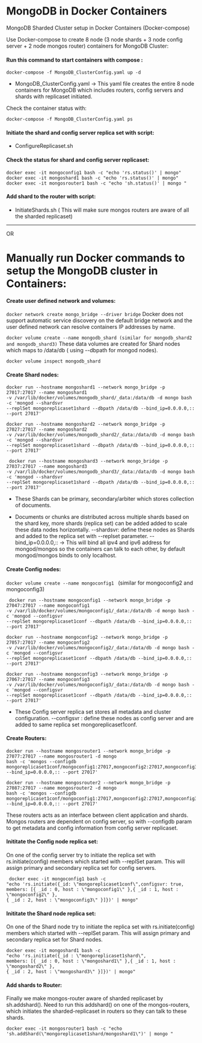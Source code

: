 # MongoDB in Docker Containers
MongoDB Sharded Cluster setup in Docker Containers (Docker-compose)


Use Docker-compose to create 8 node (3 node shards + 3 node config server + 2 node mongos router) containers for MongoDB Cluster:

#### Run this command to start containers with compose : 
```
docker-compose -f MongoDB_ClusterConfig.yaml up -d
```
- MongoDB_ClusterConfig.yaml -> This yaml file creates the entire 8 node containers for MongoDB which includes routers, config servers and shards with replicaset initiated.

Check the container status with:
```
docker-compose -f MongoDB_ClusterConfig.yaml ps
```

#### Initiate the shard and config server replica set with script: 
- ConfigureReplicaset.sh

#### Check the status for shard and config server replicaset:
```
docker exec -it mongoconfig1 bash -c "echo 'rs.status()' | mongo"
docker exec -it mongoshard1 bash -c "echo 'rs.status()' | mongo"
docker exec -it mongosrouter1 bash -c "echo 'sh.status()' | mongo "
```
#### Add shard to the router with script: 
- InitiateShards.sh ( This will make sure mongos routers are aware of all the sharded replicaset)

------------------------------------------------------------------------------------------------------------
OR

# Manually run Docker commands to setup the MongoDB cluster in Containers:

#### Create user defined network and volumes:

 ```docker network create mongo_bridge --driver bridge```
Docker does not support automatic service discovery on the default bridge network and the user defined network can resolve containers IP addresses by name.

 ```docker volume create --name mongodb_shard (similar for mongodb_shard2 and mongodb_shard3)```
These data volumes are created for Shard nodes which maps to /data/db ( using --dbpath for mongod nodes).

 ```docker volume inspect mongodb_shard```

#### Create Shard nodes:

```
docker run --hostname mongoshard1 --network mongo_bridge -p 27017:27017 --name mongoshard1 
-v /var/lib/docker/volumes/mongodb_shard/_data:/data/db -d mongo bash -c 'mongod --shardsvr
--replSet mongoreplicaset1shard --dbpath /data/db --bind_ip=0.0.0.0,:: --port 27017'
```

```
docker run --hostname mongoshard2 --network mongo_bridge -p 27027:27017 --name mongoshard2 
-v /var/lib/docker/volumes/mongodb_shard2/_data:/data/db -d mongo bash -c 'mongod --shardsvr 
--replSet mongoreplicaset1shard --dbpath /data/db --bind_ip=0.0.0.0,:: --port 27017'
```
```
 docker run --hostname mongoshard3 --network mongo_bridge -p 27037:27017 --name mongoshard3 
-v /var/lib/docker/volumes/mongodb_shard3/_data:/data/db -d mongo bash -c 'mongod --shardsvr 
--replSet mongoreplicaset1shard --dbpath /data/db --bind_ip=0.0.0.0,:: --port 27017'
```
- These Shards can be primary, secondary/arbiter which stores collection of documents.

- Documents or chunks are distributed across multiple shards based on the shard key, more shards (replica set)  can be added added to scale these data nodes horizontally.
--shardsvr: define these nodes as Shards and added to the replica set with --replset parameter.
--bind_ip=0.0.0.0,:: -> This will bind all ipv4 and ipv6 address for mongod/mongos so the containers can talk to each other, by default mongod/mongos binds to only localhost.

#### Create Config nodes:

```docker volume create --name mongoconfig1 ```
(similar for mongoconfig2 and mongoconfig3)

```
 docker run --hostname mongoconfig1 --network mongo_bridge -p 27047:27017 --name mongoconfig1 
-v /var/lib/docker/volumes/mongoconfig1/_data:/data/db -d mongo bash -c 'mongod --configsvr 
--replSet mongoreplicaset1conf --dbpath /data/db --bind_ip=0.0.0.0,:: --port 27017'

docker run --hostname mongoconfig2 --network mongo_bridge -p 27057:27017 --name mongoconfig2 
-v /var/lib/docker/volumes/mongoconfig2/_data:/data/db -d mongo bash -c 'mongod --configsvr 
--replSet mongoreplicaset1conf --dbpath /data/db --bind_ip=0.0.0.0,:: --port 27017'
 
docker run --hostname mongoconfig3 --network mongo_bridge -p 27067:27017 --name mongoconfig3 
-v /var/lib/docker/volumes/mongoconfig3/_data:/data/db -d mongo bash -c 'mongod --configsvr 
--replSet mongoreplicaset1conf --dbpath /data/db --bind_ip=0.0.0.0,:: --port 27017'

```
- These Config server replica set stores all metadata and cluster configuration.
--configsvr : define these nodes as config server and are added to same replica set mongoreplicaset1conf. 

#### Create Routers:
```
docker run --hostname mongosrouter1 --network mongo_bridge -p 27077:27017 --name mongosrouter1 -d mongo 
bash -c 'mongos --configdb mongoreplicaset1conf/mongoconfig1:27017,mongoconfig2:27017,mongoconfig3:27017 
--bind_ip=0.0.0.0,:: --port 27017'

docker run --hostname mongosrouter2 --network mongo_bridge -p 27087:27017 --name mongosrouter2 -d mongo 
bash -c 'mongos --configdb mongoreplicaset1conf/mongoconfig1:27017,mongoconfig2:27017,mongoconfig3:27017
--bind_ip=0.0.0.0,:: --port 27017'
```
These routers acts as an interface between client application and shards.
 Mongos routers are dependent on config server, so with --configdb param to get metadata and config information from config server replicaset.

#### Inititate the Config node replica set:

On one of the config server try to initiate the replica set with rs.initiate(config) members which started with --replSet param.
This will assign primary and secondary replica set for config servers.
```
 docker exec -it mongoconfig1 bash -c 
"echo 'rs.initiate({_id: \"mongoreplicaset1conf\",configsvr: true, 
members: [{ _id : 0, host : \"mongoconfig1\" },{ _id : 1, host : \"mongoconfig2\" }, 
{ _id : 2, host : \"mongoconfig3\" }]})' | mongo"
```

#### Inititate the Shard node replica set:

On one of the Shard node try to initiate the replica set with rs.initiate(config) members which started with --replSet param.
This will assign primary and secondary replica set for Shard nodes.

 ```
 docker exec -it mongoshard1 bash -c 
"echo 'rs.initiate({_id : \"mongoreplicaset1shard\", 
members: [{ _id : 0, host : \"mongoshard1\" },{ _id : 1, host : \"mongoshard2\" },
{ _id : 2, host : \"mongoshard3\" }]})' | mongo"
```
#### Add shards to Router:

Finally we make mongos-router aware of sharded replicaset by sh.addshard().
Need to run this addshard() on one of the mongos-routers, which initiates the sharded-replicaset in routers so they can talk to these shards.
```
docker exec -it mongosrouter1 bash -c "echo 'sh.addShard(\"mongoreplicaset1shard/mongoshard1\")' | mongo "
```


